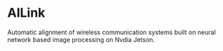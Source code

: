 # AILink
Automatic alignment of wireless communication systems built on neural network based image processing on Nvdia Jetson.
